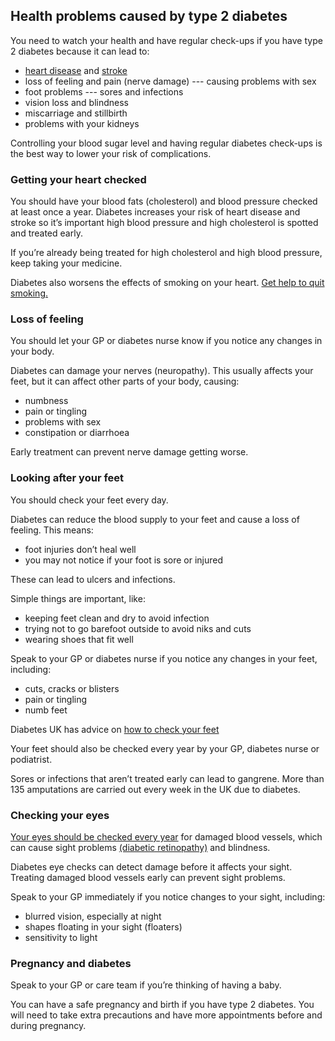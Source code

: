 ## Health problems caused by type 2 diabetes

You need to watch your health and have regular check-ups if you have type 2
diabetes because it can lead to:

* [heart disease](http://www.nhs.uk/conditions/coronary-heart-disease/pages/introduction.aspx) and [stroke](http://www.nhs.uk/Conditions/Stroke/Pages/Introduction.aspx)
* loss of feeling and pain (nerve damage) --- causing problems with sex
* foot problems --- sores and infections
* vision loss and blindness
* miscarriage and stillbirth
* problems with your kidneys

Controlling your blood sugar level and having regular diabetes check-ups is
the best way to lower your risk of complications.

### Getting your heart checked

You should have your blood fats (cholesterol) and blood pressure checked at least
once a year. Diabetes increases your risk of heart disease and stroke so it’s
important high blood pressure and high cholesterol is spotted and treated early.

If you’re already being treated for high cholesterol and high blood pressure,
keep taking your medicine.

Diabetes also worsens the effects of smoking on your heart.
[Get help to quit smoking.](http://www.nhs.uk/LiveWell/Smoking/Pages/stopsmokingnewhome.aspx)

### Loss of feeling

You should let your GP or diabetes nurse know if you notice any changes in your
body.

Diabetes can damage your nerves (neuropathy). This usually affects your feet,
but it can affect other parts of your body, causing:

* numbness
* pain or tingling
* problems with sex
* constipation or diarrhoea

Early treatment can prevent nerve damage getting worse.

### Looking after your feet

You should check your feet every day.

Diabetes can reduce the blood supply to your feet and cause a loss of feeling.
This means:

* foot injuries don’t heal well
* you may not notice if your foot is sore or injured

These can lead to ulcers and infections.

Simple things are important, like:

* keeping feet clean and dry to avoid infection
* trying not to go barefoot outside to avoid niks and cuts
* wearing shoes that fit well

Speak to your GP or diabetes nurse if you notice any changes in your feet,
including:

* cuts, cracks or blisters
* pain or tingling
* numb feet

Diabetes UK has advice on
[how to check your feet](https://www.diabetes.org.uk/Guide-to-diabetes/Complications/Feet/)

Your feet should also be checked every year by your GP, diabetes nurse or
podiatrist.

Sores or infections that aren’t treated early can lead to gangrene. More than
135 amputations are carried out every week in the UK due to diabetes.

### Checking your eyes

[Your eyes should be checked every year](http://www.nhs.uk/Conditions/diabetic-eye-screening/Pages/Introduction.aspx)
for damaged blood vessels, which can cause sight problems
[(diabetic retinopathy)](http://www.nhs.uk/Conditions/Diabetic-retinopathy/Pages/Introduction.aspx) and blindness.

Diabetes eye checks can detect damage before it affects your sight. Treating
damaged blood vessels early can prevent sight problems.

Speak to your GP immediately if you notice changes to your sight, including:

* blurred vision, especially at night
* shapes floating in your sight (floaters)
* sensitivity to light

### Pregnancy and diabetes

Speak to your GP or care team if you’re thinking of having a baby.

You can have a safe pregnancy and birth if you have type 2 diabetes. You will
need to take extra precautions and have more appointments before and during
pregnancy.
